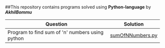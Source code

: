 ##This repository contains programs solved using **Python-language** by _**AkhilBommu**_

  Question | Solution
---------- | -------------
Program to find sum of 'n' numbers using python | [sumOfNNumbers.py](https://github.com/akhilbommu/Python-Programs/blob/master/sumOfNNumbers.py) 
